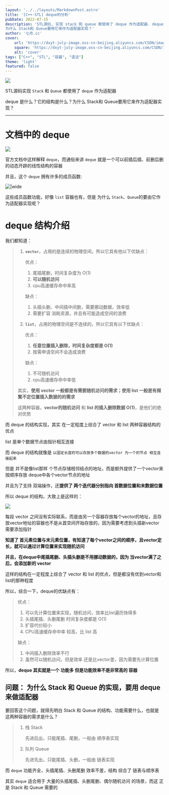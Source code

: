 ```yaml
---
layout: '../../layouts/MarkdownPost.astro'
title: '[C++-STL] deque的分析'
pubDate: 2022-07-15
description: 'STL源码, 实现 stack 和 queue 都使用了 deque 作为适配器. deque 是什么？它的结构是什么？
为什么 Stack和 Queue要用它来作为适配器实现？'
author: '七月.cc'
cover:
    url: 'https://dxyt-july-image.oss-cn-beijing.aliyuncs.com/CSDN/image-20230410111126281.png'
    square: 'https://dxyt-july-image.oss-cn-beijing.aliyuncs.com/CSDN/image-20230410111126281.png'
    alt: 'cover'
tags: ["C++", "STL", "容器", "语法"]
theme: 'light'
featured: false
---
```


![ ](https://dxyt-july-image.oss-cn-beijing.aliyuncs.com/CSDN/image-20230410111126281.png)

STL源码实现 `Stack` 和 `Queue` 都使用了 `deque` 作为适配器

deque 是什么？它的结构是什么？为什么 Stack和 Queue要用它来作为适配器实现？

---



# 文档中的 deque

![  ](https://dxyt-july-image.oss-cn-beijing.aliyuncs.com/CSDN/image-20220715164827658.png)

官方文档中这样解释 `deque`，而通俗来讲 `deque` 就是一个可以前插后插、前删后删的动态开辟的线性结构的容器

并且，这个 `deque` 拥有许多的成员函数:

![|wide](https://dxyt-july-image.oss-cn-beijing.aliyuncs.com/CSDN/image-20220715165839711.png)

这些成员函数功能，好像 `list` 容器也有，但是 为什么 `Stack`、`Queue`的要由它作为适配器实现呢？

# deque 结构介绍

我们都知道：

> 1. **`vector`**，占用的是连续的物理空间，所以它具有他以下优缺点：
>
>     优点：
>
>     1. 尾插尾删，时间复杂度为 O(1)
>     2. **可以随机访问**
>     3. cpu高速缓存命中率高
>
>     缺点：
>
>     1. 头插头删、中间插中间删，需要挪动数据，效率低
>     2. 需要扩容 消耗资源，并且有可能造成空间的浪费
>
> 2. **`list`**，占用的物理空间是不连续的，所以它具有以下优缺点：
>
>     优点：
>
>     1. **任意位置插入删除，时间复杂度都是 O(1)**
>     2. 按需申请空间不会造成浪费
>
>     缺点：
>
>     1. 不可随机访问
>     2. cpu高速缓存命中率低
>
> 其实，**使用 vector 一般都是有需要随机访问的需求；使用 list 一般是有频繁不定位置插入数据的的需求**
>
> 这两种容器，**vector的随机访问** 和 **list 的插入删除数据 O(1)**，是他们的绝对优势

而 deque 的结构实现，其实 在一定程度上综合了 vector 和 list 两种容器结构的优点 

list 是单个数据节点由指针相互连接

而 deque 的结构就像是 `以固定长度的可以存放多个数据的vector 为一个的节点 相互连接起来`

但是 并不是像list那样 个节点存储相邻结点的地址，而是额外提供了一个vector来按顺序存放 deque中各个vector节点的地址

并且为了支持 双端操作，还**提供了 两个迭代器分别指向 首数据位置和末数据位置**

所以 deque 的结构，大致上是这样的：

![](https://dxyt-july-image.oss-cn-beijing.aliyuncs.com/CSDN/image-20220715174037071.png)

每段 vector 之间没有实际联系，而是由另一个容器存放每个vector的地址，且存放vector地址的容器也不是从首空间开始存放的，因为需要考虑到头插新vector 需要添加指针

 **知道了 首元素位置与末元素位置，有知道了每个vector之间的顺序，且vector定长，就可以通过计算位置来实现随机访问**

**并且，在deque中尾插尾删、头插头删是不用挪动数据的，因为 当vector满了之后，会添加新的 vector**

这样的结构在一定程度上综合了 vector 和 list 的优点，但是都没有优到vector和list的那种程度

所以，综合一下，deque的优缺点有：

> 优点：
>
> 1. 可以先计算位置来实现，随机访问，效率比list遍历快得多
> 2. 头插尾插、头删尾删 时间复杂度都是 O(1)
> 3. 扩容代价较小
> 4. CPU高速缓存命中率 较高，比 list 高
>
> 缺点：
>
> 1. 中间插入删除效率不行
> 2. 虽然可以随机访问，但是效率 还是比vector差，因为需要先计算位置

所以，**deque 其实就是一个 功能多 但是功能效率不是非常高的 容器**

## 问题： 为什么 Stack 和 Queue 的实现，要用 deque 来做适配器

要回答这个问题，就得先明白 Stack 和 Queue 的结构、功能需要什么，也就是 这两种容器的需求是什么？

> 1. 栈 Stack
>
>     先进后出，只能尾插、尾删，一般由 顺序表实现
>
> 2. 队列 Queue
>
>     先进先出，只能尾插、头删，一般由 链表实现

而 `deque` 功能齐全，头插尾插、头删尾删 效率不差，结构 综合了 链表与顺序表

其实 `deque` 适合用于 大量的头插尾插、头删尾删、偶尔随机访问 的场景，而这 正是 Stack 和 Queue 需要的

